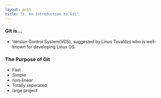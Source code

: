 ```yaml
---
layout: post
title: "1. An Introduction to Git"
---
```


### Git is...
 - Version Control System(VCS), suggested by Linus Tovaldzs who is well-known for developing Linux OS.

### The Purpose of Git
- Fast
- Simple
- non-linear
- Totally seperated
- large project
